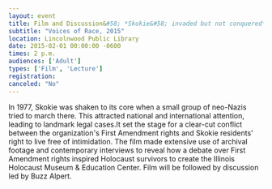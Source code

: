 ```yaml
---
layout: event
title: Film and Discussion&#58; *Skokie&#58; invaded but not conquered* 
subtitle: "Voices of Race, 2015"
location: Lincolnwood Public Library
date: 2015-02-01 00:00:00 -0600
times: 2 p.m.
audiences: ['Adult']
types: ['Film', 'Lecture']
registration: 
canceled: "No"
---
```

In 1977, Skokie was shaken to its core when a small group of neo-Nazis tried to march there. This attracted national and international attention, leading to landmark legal cases.It set the stage for a clear-cut conflict between the organization's First Amendment rights and Skokie residents' right to live free of intimidation. The film made extensive use of archival footage and contemporary interviews to reveal how a debate over First Amendment rights inspired Holocaust survivors to create the Illinois Holocaust Museum & Education Center. Film will be followed by discussion led by Buzz Alpert.
